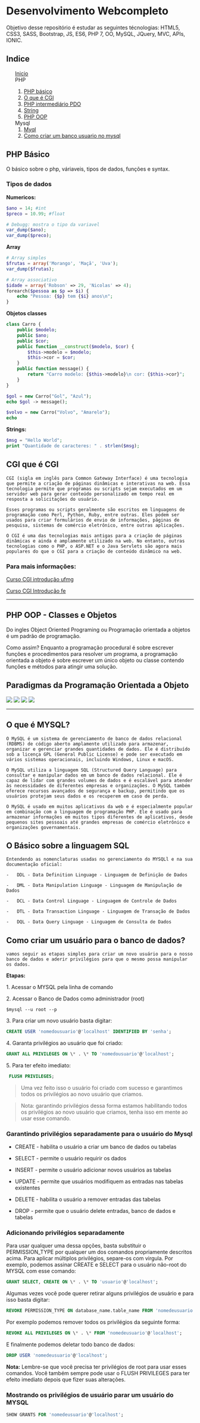 # Desenvolvimento Webcompleto 
Objetivo desse repositório é estudar as seguintes técnologias: HTML5, CSS3, SASS, Bootstrap, JS, ES6, PHP 7, OO, MySQL, JQuery, MVC, APIs, IONIC.


## Indice
<ul style="list-style: none">
    <li><a href="#">Inicio</a></li>
    <li>
        <li>PHP</li>
        <ol>
            <li><a href="#php-basic">PHP básico</a></li>
            <li><a href="#cgi">O que é CGI</a></li>
            <li><a href="#pdo">PHP intermediário PDO</a></li>
            <li><a href="#string">String</a></li>
            <li><a href="#pdo">PHP OOP</a></li>
        </ol>
    </li>
    <li>
        <li>Mysql<li>
        <ol>
            <li><a href="#mysql">Myql</a></li>
            <li><a href="#how-to-create-db">Como criar um banco usuario no mysql</a></li>
        </ol>
    </li>
</ul>


## PHP Básico
<div id="php-basic">
O básico sobre o php, váriaveis, tipos de dados, funções e syntax.
</div>

### Tipos de dados

<span id="numeros"><b>Numericos:</b></span>

```php
$ano = 14; #int
$preco = 10.99; #float

# Debugg: mostra o tipo da variavel
var_dump($ano); 
var_dump($preco); 
```


<span id="array"><b>Array</b></span>

```php
# Array simples
$frutas = array('Morango', 'Maçã', 'Uva');
var_dump($frutas);

# Array associativo
$idade = array('Robson' => 29, 'Nicolas' => 4);
forearch($pessoa as $p => $i) {
    echo "Pessoa: {$p} tem {$i} anos\n";
}
```


<span id="objetos-classes"><b>Objetos classes</b></span>

```php
class Carro {
    public $modelo;
    public $ano;
    public $cor;
    public function __construct($modelo, $cor) {
        $this->modelo = $modelo;
        $this->cor = $cor;
    }
    public function message() {
        return "Carro modelo: {$this->modelo}\n cor: {$this->cor}";
    }
}

$gol = new Carro("Gol", "Azul");
echo $gol -> message();

$volvo = new Carro("Volvo", "Amarelo");
echo 
```

<span id="string"><b>Strings:</b></span>

```php
$msg = "Hello World";
print "Quantidade de caracteres: " . strlen($msg);
```

## CGI que é CGI
<div id="cgi">

    CGI (sigla em inglês para Common Gateway Interface) é uma tecnologia que permite a criação de páginas dinâmicas e interativas na web. Essa tecnologia permite que programas ou scripts sejam executados em um servidor web para gerar conteúdo personalizado em tempo real em resposta a solicitações do usuário.

    Esses programas ou scripts geralmente são escritos em linguagens de programação como Perl, Python, Ruby, entre outras. Eles podem ser usados para criar formulários de envio de informações, páginas de pesquisa, sistemas de comércio eletrônico, entre outras aplicações.

    O CGI é uma das tecnologias mais antigas para a criação de páginas dinâmicas e ainda é amplamente utilizado na web. No entanto, outras tecnologias como o PHP, o ASP.NET e o Java Servlets são agora mais populares do que o CGI para a criação de conteúdo dinâmico na web.
</div>

### Para mais informações:

[Curso CGI introdução ufmg](https://homepages.dcc.ufmg.br/~mlbc/cursos/internet/cgi/intro.htm)

[Curso CGI Introdução fe](https://web.fe.up.pt/~goii2000/M9/cgi.htm#:~:text=CGI%20(Common%20Gateway%20Interface)%2C,tanto%20scripts%20como%20programas%20compilados.)

------------------------------
## PHP OOP - Classes e Objetos
Do ingles Object Oriented Programing ou Programação orientada a objetos é um padrão de programação.

Como assim? Enquanto a programação procedural é sobre escrever funções e procedimentos para resolver um programa, a programação orientada a objeto é sobre escrever um único objeto ou classe contendo funções e métodos para atingir uma solução.

<h2>Paradigmas da Programação Orientada a Objeto</h2>

<div id="pdo">
    <img src="abstra4.png">
    <img src="abstra3.png">
    <img src="abstra2.png">
    <img src="abstra1.png">
</div>


-------------------------
## O que é MYSQL?
<div id="mysql">

    O MySQL é um sistema de gerenciamento de banco de dados relacional (RDBMS) de código aberto amplamente utilizado para armazenar, organizar e gerenciar grandes quantidades de dados. Ele é distribuído sob a licença GPL (General Public License) e pode ser executado em vários sistemas operacionais, incluindo Windows, Linux e macOS.

    O MySQL utiliza a linguagem SQL (Structured Query Language) para consultar e manipular dados em um banco de dados relacional. Ele é capaz de lidar com grandes volumes de dados e é escalável para atender às necessidades de diferentes empresas e organizações. O MySQL também oferece recursos avançados de segurança e backup, permitindo que os usuários protejam seus dados e os recuperem em caso de perda.

    O MySQL é usado em muitos aplicativos da web e é especialmente popular em combinação com a linguagem de programação PHP. Ele é usado para armazenar informações em muitos tipos diferentes de aplicativos, desde pequenos sites pessoais até grandes empresas de comércio eletrônico e organizações governamentais.
</div>

## O Básico sobre a linguagem SQL
<div id="nomeclatura-sql">
    
    Entendendo as nomenclaturas usadas no gerenciamento do MYSQLl e na sua documentação oficial:

    -   DDL - Data Definition Linguage - Linguagem de Definição de Dados

    -   DML - Data Manipulation Linguage - Linguagem de Manipulação de Dados

    -   DCL - Data Control Linguage - Linguagem de Controle de Dados

    -   DTL - Data Transaction Linguage - Linguagem de Transação de Dados

    -   DQL - Data Query Linguage - Linguagem de Consulta de Dados
</div>

## Como criar um usuário para o banco de dados?
<div id="how-to-create-db">
    
    vamos seguir as etapas simples para criar um novo usuário para o nosso banco de dados e aderir privilégios para que o mesmo possa manipular os dados.
</div>

**Etapas:**

1\. Acessar o MYSQL pela linha de comando

2\. Acessar o Banco de Dados como administrador (root)

```shell
$mysql --u root --p
```

3\. Para criar um novo usuário basta digitar:
```sql
CREATE USER 'nomedousuario'@'localhost' IDENTIFIED BY 'senha';
```

 4\. Garanta privilégios ao usuário que foi criado:

```sql
GRANT ALL PRIVILEGES ON \* . \* TO 'nomedousuario'@'localhost';
```

 5\. Para ter efeito imediato:
```sql
 FLUSH PRIVILEGES;
```

 > Uma vez feito isso o usuário foi criado com sucesso e garantimos todos os privilégios ao novo usuário que criamos.

> Nota: garantindo privilégios dessa forma estamos habilitando todos os
> privilégios ao novo usuário que criamos, tenha isso em mente ao usar
> esse comando.


### Garantindo privilégios separadamente para o usuário do Mysql

-   CREATE - habilita o usuário a criar um banco de dados ou tabelas

-   SELECT - permite o usuário requirir os dados

-   INSERT - permite o usuário adicionar novos usuários as tabelas

-   UPDATE - permite que usuários modifiquem as entradas nas tabelas
    existentes

-   DELETE - habilita o usuário a remover entradas das tabelas

-   DROP - permite que o usuário delete entradas, banco de dados e
    tabelas


### Adicionando privilégios separadamente
Para usar qualquer uma dessa opções, basta substituir o PERMISSION_TYPE
por qualquer um dos comandos propriamente descritos acima. Para aplicar
múltiplos privilégios, separe-os com virgula. Por exemplo, podemos
assinar CREATE e SELECT para o usuário não-root do MYSQL com esse
comando:
```sql
GRANT SELECT, CREATE ON \* . \* TO 'usuario'@'localhost';
```

Algumas vezes você pode querer retirar alguns privilégios de usuário e
para isso basta digitar:
```sql
REVOKE PERMISSION_TYPE ON database_name.table_name FROM 'nomedeusuario'@'localhost'
```

Por exemplo podemos remover todos os privilégios da seguinte forma:
```sql
REVOKE ALL PRIVILEGES ON \* . \* FROM 'nomedeusuario'@'localhost';
```

E finalmente podemos deletar todo banco de dados:
```sql
DROP USER 'nomedeusuario'@'localhost';
```

**Nota:** Lembre-se que você precisa ter privilégios de root para usar
esses comandos. Você também sempre pode usar o FLUSH PRIVILEGES para ter
efeito imediato depois que fizer suas alterações.


### Mostrando os privilégios de usuário parar um usuário do MYSQL
```sql
SHOW GRANTS FOR 'nomedeusuario'@'localhost';
```